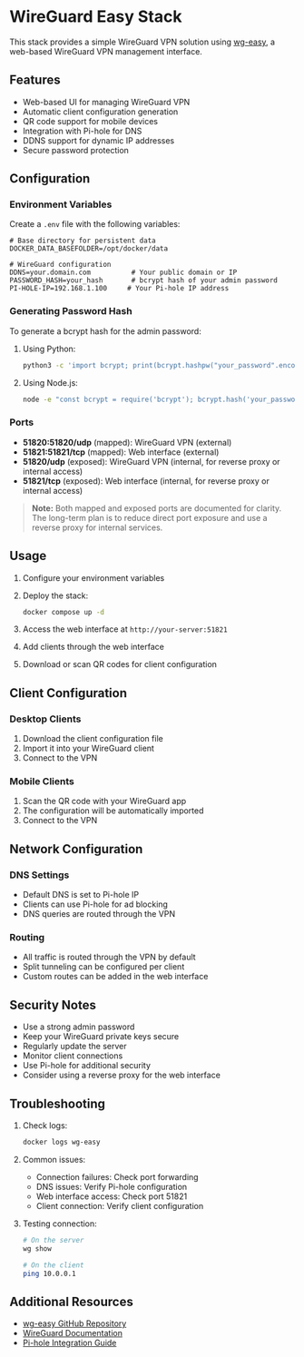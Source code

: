 # WireGuard Easy Stack

This stack provides a simple WireGuard VPN solution using [wg-easy](https://github.com/wg-easy/wg-easy), a web-based WireGuard VPN management interface.

## Features

- Web-based UI for managing WireGuard VPN
- Automatic client configuration generation
- QR code support for mobile devices
- Integration with Pi-hole for DNS
- DDNS support for dynamic IP addresses
- Secure password protection

## Configuration

### Environment Variables

Create a `.env` file with the following variables:

```env
# Base directory for persistent data
DOCKER_DATA_BASEFOLDER=/opt/docker/data

# WireGuard configuration
DDNS=your.domain.com          # Your public domain or IP
PASSWORD_HASH=your_hash       # bcrypt hash of your admin password
PI-HOLE-IP=192.168.1.100     # Your Pi-hole IP address
```

### Generating Password Hash

To generate a bcrypt hash for the admin password:

1. Using Python:

   ```bash
   python3 -c 'import bcrypt; print(bcrypt.hashpw("your_password".encode(), bcrypt.gensalt()).decode())'
   ```

2. Using Node.js:

   ```bash
   node -e "const bcrypt = require('bcrypt'); bcrypt.hash('your_password', 10).then(hash => console.log(hash));"
   ```

### Ports

- **51820:51820/udp** (mapped): WireGuard VPN (external)
- **51821:51821/tcp** (mapped): Web interface (external)
- **51820/udp** (exposed): WireGuard VPN (internal, for reverse proxy or internal access)
- **51821/tcp** (exposed): Web interface (internal, for reverse proxy or internal access)

> **Note:** Both mapped and exposed ports are documented for clarity. The long-term plan is to reduce direct port exposure and use a reverse proxy for internal services.

## Usage

1. Configure your environment variables
2. Deploy the stack:

   ```bash
   docker compose up -d
   ```

3. Access the web interface at `http://your-server:51821`
4. Add clients through the web interface
5. Download or scan QR codes for client configuration

## Client Configuration

### Desktop Clients

1. Download the client configuration file
2. Import it into your WireGuard client
3. Connect to the VPN

### Mobile Clients

1. Scan the QR code with your WireGuard app
2. The configuration will be automatically imported
3. Connect to the VPN

## Network Configuration

### DNS Settings

- Default DNS is set to Pi-hole IP
- Clients can use Pi-hole for ad blocking
- DNS queries are routed through the VPN

### Routing

- All traffic is routed through the VPN by default
- Split tunneling can be configured per client
- Custom routes can be added in the web interface

## Security Notes

- Use a strong admin password
- Keep your WireGuard private keys secure
- Regularly update the server
- Monitor client connections
- Use Pi-hole for additional security
- Consider using a reverse proxy for the web interface

## Troubleshooting

1. Check logs:

   ```bash
   docker logs wg-easy
   ```

2. Common issues:
   - Connection failures: Check port forwarding
   - DNS issues: Verify Pi-hole configuration
   - Web interface access: Check port 51821
   - Client connection: Verify client configuration

3. Testing connection:

   ```bash
   # On the server
   wg show
   
   # On the client
   ping 10.0.0.1
   ```

## Additional Resources

- [wg-easy GitHub Repository](https://github.com/wg-easy/wg-easy)
- [WireGuard Documentation](https://www.wireguard.com/)
- [Pi-hole Integration Guide](https://docs.pi-hole.net/) 